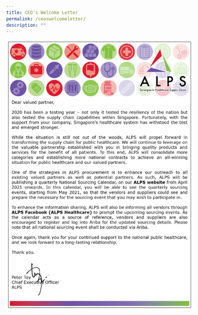 ```yaml
---
title: CEO's Welcome Letter
permalink: /ceoswelcomeletter/
description: ""
---
```

![](/images/ceo's%20letter.png)